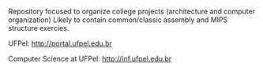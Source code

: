 Repository focused to organize college projects (architecture and computer organization) Likely to contain common/classic assembly and MIPS structure exercies.

UFPel: http://portal.ufpel.edu.br

Computer Science at UFPel: http://inf.ufpel.edu.br
